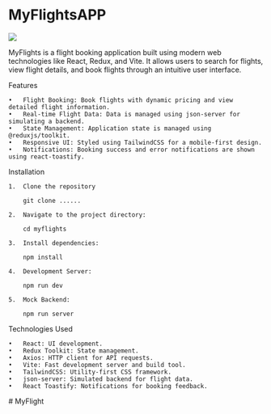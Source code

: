# MyFlightsAPP

![](/public/gif/myFlight.gif)

MyFlights is a flight booking application built using modern web technologies like React, Redux, and Vite. It allows users to search for flights, view flight details, and book flights through an intuitive user interface.

Features

    •	Flight Booking: Book flights with dynamic pricing and view detailed flight information.
    •	Real-time Flight Data: Data is managed using json-server for simulating a backend.
    •	State Management: Application state is managed using @reduxjs/toolkit.
    •	Responsive UI: Styled using TailwindCSS for a mobile-first design.
    •	Notifications: Booking success and error notifications are shown using react-toastify.

Installation

    1.	Clone the repository

        git clone ......

    2.	Navigate to the project directory:

        cd myflights

    3.	Install dependencies:

        npm install

    4.	Development Server:

        npm run dev

    5.	Mock Backend:

        npm run server

Technologies Used

    •	React: UI development.
    •	Redux Toolkit: State management.
    •	Axios: HTTP client for API requests.
    •	Vite: Fast development server and build tool.
    •	TailwindCSS: Utility-first CSS framework.
    •	json-server: Simulated backend for flight data.
    •	React Toastify: Notifications for booking feedback.
#   M y F l i g h t 
 
 
